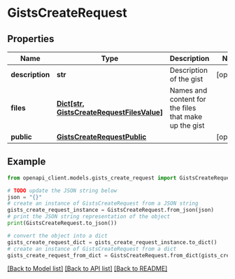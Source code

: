 # GistsCreateRequest


## Properties

Name | Type | Description | Notes
------------ | ------------- | ------------- | -------------
**description** | **str** | Description of the gist | [optional] 
**files** | [**Dict[str, GistsCreateRequestFilesValue]**](GistsCreateRequestFilesValue.md) | Names and content for the files that make up the gist | 
**public** | [**GistsCreateRequestPublic**](GistsCreateRequestPublic.md) |  | [optional] 

## Example

```python
from openapi_client.models.gists_create_request import GistsCreateRequest

# TODO update the JSON string below
json = "{}"
# create an instance of GistsCreateRequest from a JSON string
gists_create_request_instance = GistsCreateRequest.from_json(json)
# print the JSON string representation of the object
print(GistsCreateRequest.to_json())

# convert the object into a dict
gists_create_request_dict = gists_create_request_instance.to_dict()
# create an instance of GistsCreateRequest from a dict
gists_create_request_from_dict = GistsCreateRequest.from_dict(gists_create_request_dict)
```
[[Back to Model list]](../README.md#documentation-for-models) [[Back to API list]](../README.md#documentation-for-api-endpoints) [[Back to README]](../README.md)


